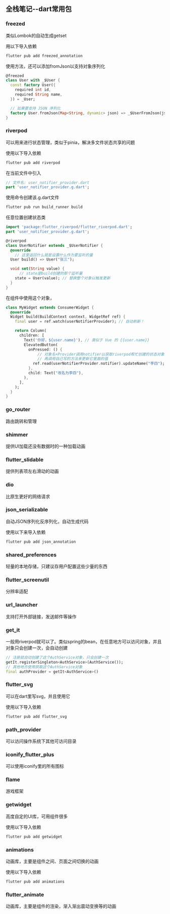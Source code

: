 ## 全栈笔记--dart常用包

### freezed

类似Lombok的自动生成getset

用以下导入依赖

```bash
flutter pub add freezed_annotation
```

使用方法，还可以添加fromJson以支持对象序列化

```dart
@freezed
class User with _$User {
  const factory User({
    required int id,
    required String name,
  }) = _User;

  // 如果要支持 JSON 序列化
  factory User.fromJson(Map<String, dynamic> json) => _$UserFromJson(json);
}
```

### riverpod

可以用来进行状态管理，类似于pinia，解决多文件状态共享的问题

使用以下导入依赖

```bash
flutter pub add riverpod
```

在当前文件中引入

```dart
// 文件名: user_notifier_provider.dart
part 'user_notifier_provider.g.dart';
```

使用命令创建该.g.dart文件

```bash
flutter pub run build_runner build
```

任意位置创建状态类

```dart
import 'package:flutter_riverpod/flutter_riverpod.dart';
part 'user_notifier_provider.g.dart';

@riverpod
class UserNotifier extends _$UserNotifier {
  @override
    // 这里返回什么就是设置什么作为要监听的量
  User build() => User("张三");

  void set(String value) {
      // state是build创建的那个监听量
    state = User(value); // 替换整个对象以触发更新
  }
}
```

在组件中使用这个对象，

```dart
class MyWidget extends ConsumerWidget {
  @override
  Widget build(BuildContext context, WidgetRef ref) {
    final user = ref.watch(userNotifierProvider); // 自动刷新！

    return Column(
      children: [
        Text('你好，${user.name}'), // 类似于 Vue 的 {{user.name}}
        ElevatedButton(
          onPressed: () {
              // 对象名+Provider调用notifier以获取riverpod帮忙创建的状态对象
              // 再调用自己写的方法来更新它里面的值
            ref.read(userNotifierProvider.notifier).updateName("李四");
          },
          child: Text("改名为李四"),
        ),
      ],
    );
  }
}
```

### go_router

路由跳转和管理

### shimmer

提供UI加载还没有数据时的一种加载动画

### flutter_slidable

提供列表项左右滑动的动画

### dio

比原生更好的网络请求

###  json_serializable

自动JSON序列化反序列化，自动生成代码

使用以下来导入依赖

```bash
flutter pub add json_annotation
```

### shared_preferences

轻量的本地存储，只建议存用户配置这些少量的东西

### flutter_screenutil

分辨率适配

### url_launcher

支持打开外部链接，发送邮件等操作

### get_it

一般用riverpod就可以了。类似spring的bean，在任意地方可以访问对象，并且对象只会创建一次，会自动创建

```dart
// 注册就自动创建了这个AuthService对象，只会创建一次
getIt.registerSingleton<AuthService>(AuthService());
// 其他地方使用获取这个AuthService对象
final authProvider = getIt<AuthService>()
```

### flutter_svg

可以在dart里写svg，并且使用它

使用以下导入依赖

```bash
flutter pub add flutter_svg
```

### path_provider

可以访问操作系统下其他可访问目录

### iconify_flutter_plus

可以使用iconify里的所有图标

### flame

游戏框架

### getwidget

高度自定的UI库，可用组件很多

使用以下导入依赖

```bash
flutter pub add getwidget
```

### 

### animations

动画库，主要是组件之间、页面之间切换的动画

使用以下导入依赖

```bash
flutter pub add animations
```

### flutter_animate

动画库，主要是组件的渲染，渐入渐出震动变换等的动画
